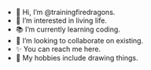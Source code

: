- 👋 Hi, I’m @trainingfiredragons.
- 🐉 I’m interested in living life.
- 📚 I’m currently learning coding.
- 💞️ I’m looking to collaborate on existing.
- ✨ You can reach me here.
- 🌠 My hobbies include drawing things.

<!---
trainingfiredragons/trainingfiredragons is a ✨ special ✨ repository because its `README.md` (this file) appears on your GitHub profile.
You can click the Preview link to take a look at your changes.
--->
